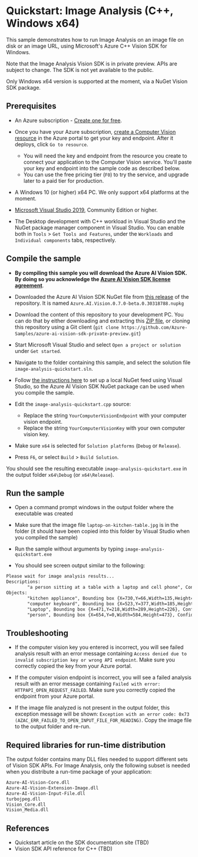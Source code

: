 # Quickstart: Image Analysis (C++, Windows x64)

This sample demonstrates how to run Image Analysis on an image file on disk or an image URL, using Microsoft's Azure C++ Vision SDK for Windows.

Note that the Image Analysis Vision SDK is in private preview. APIs are subject to change. The SDK is not yet available to the public.

Only Windows x64 version is supported at the moment, via a NuGet Vision SDK package.

## Prerequisites

* An Azure subscription - [Create one for free](https://azure.microsoft.com/free/cognitive-services/).

* Once you have your Azure subscription, [create a Computer Vision resource](https://portal.azure.com/#create/Microsoft.CognitiveServicesComputerVision) in the Azure portal to get your key and endpoint. After it deploys, click `Go to resource`.

  * You will need the key and endpoint from the resource you create to connect your application to the Computer Vision service. You'll paste your key and endpoint into the sample code as described below.
  * You can use the free pricing tier (`F0`) to try the service, and upgrade later to a paid tier for production.

* A Windows 10 (or higher) x64 PC. We only support x64 platforms at the moment.

* [Microsoft Visual Studio 2019](https://visualstudio.microsoft.com/), Community Edition or higher.

* The Desktop development with C++ workload in Visual Studio and the NuGet package manager component in Visual Studio. You can enable both in `Tools` > `Get Tools and Features`, under the `Workloads` and `Individual components` tabs, respectively.

## Compile the sample

* **By compiling this sample you will download the Azure AI Vision SDK. By doing so you acknowledge the [Azure AI Vision SDK license agreement](https://aka.ms/azai/vision/license202012)**.

* Downloaded the Azure AI Vision SDK NuGet file from [this release](https://github.com/Azure-Samples/azure-ai-vision-sdk-private-preview/releases/tag/0.7.0-beta.0.30318788) of the repository. It is named `Azure.AI.Vision.0.7.0-beta.0.30318788.nupkg`

* Download the content of this repository to your development PC. You can do that by either downloading and extracting this [ZIP file](https://github.com/Azure-Samples/azure-ai-vision-sdk-private-preview/archive/master.zip), or cloning this repository using a Git client (`git clone https://github.com/Azure-Samples/azure-ai-vision-sdk-private-preview.git`)

* Start Microsoft Visual Studio and select `Open a project or solution` under `Get started`.

* Navigate to the folder containing this sample, and select the solution file `image-analysis-quickstart.sln`.

* Follow [the instructions here](/docs/common/local-nuget-feed.md) to set up a local NuGet feed using Visual Studio, so the Azure AI Vision SDK NuGet package can be used when you compile the sample.

* Edit the `image-analysis-quickstart.cpp` source:
  * Replace the string `YourComputerVisionEndpoint` with your computer vision endpoint.
  * Replace the string `YourComputerVisionKey` with your own computer vision key.

* Make sure `x64` is selected for `Solution platforms` (`Debug` or `Release`).

* Press `F6`, or select `Build` > `Build Solution`.

You should see the resulting executable `image-analysis-quickstart.exe` in the output folder `x64\Debug` (or `x64\Release`).

## Run the sample

* Open a command prompt windows in the output folder where the executable was created

* Make sure that the image file `laptop-on-kitchen-table.jpg` is in the folder (it should have been copied into this folder by Visual Studio when you compiled the sample)

* Run the sample without arguments by typing `image-analysis-quickstart.exe`

* You should see screen output similar to the following:

```txt
Please wait for image analysis results...
Descriptions:
        "a person sitting at a table with a laptop and cell phone", Confidence 0.5061
Objects:
        "kitchen appliance", Bounding box {X=730,Y=66,Width=135,Height=85}, Confidence 0.501
        "computer keyboard", Bounding box {X=523,Y=377,Width=185,Height=46}, Confidence 0.51
        "Laptop", Bounding box {X=471,Y=218,Width=289,Height=226}, Confidence 0.85
        "person", Bounding box {X=654,Y=0,Width=584,Height=473}, Confidence 0.855
```

## Troubleshooting

* If the computer vision key you entered is incorrect, you will see failed analysis result with an error message containing `Access denied due to invalid subscription key or wrong API endpoint`. Make sure you correctly copied the key from your Azure portal.

* If the computer vision endpoint is incorrect, you will see a failed analysis result with an error message containing `Failed with error: HTTPAPI_OPEN_REQUEST_FAILED`. Make sure you correctly copied the endpoint from your Azure portal.

* If the image file analyzed is not present in the output folder, this exception message will be shown: `Exception with an error code: 0x73 (AZAC_ERR_FAILED_TO_OPEN_INPUT_FILE_FOR_READING)`. Copy the image file to the output folder and re-run.

## Required libraries for run-time distribution

The output folder contains many DLL files needed to support different sets of Vision SDK APIs. For Image Analysis, only the following subset is needed when you distribute a run-time package of your application:

```txt
Azure-AI-Vision-Core.dll
Azure-AI-Vision-Extension-Image.dll
Azure-AI-Vision-Input-File.dll
turbojpeg.dll
Vision_Core.dll
Vision_Media.dll
```

## References

* Quickstart article on the SDK documentation site (TBD)
* Vision SDK API reference for C++ (TBD)
